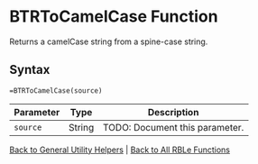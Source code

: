 # BTRToCamelCase Function

Returns a camelCase string from a spine-case string.

## Syntax

```excel
=BTRToCamelCase(source)
```

Parameter | Type | Description
---|---|---
`source` | String | TODO: Document this parameter.

[Back to General Utility Helpers](RBLeGeneralUtilityHelpers.md) | [Back to All RBLe Functions](RBLe.md#function-documentation)